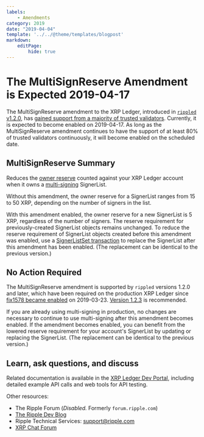 ```yaml
---
labels:
    - Amendments
category: 2019
date: "2019-04-04"
template: '../../@theme/templates/blogpost'
markdown:
    editPage:
        hide: true
---
```

# The MultiSignReserve Amendment is Expected 2019-04-17

The MultiSignReserve amendment to the XRP Ledger, introduced in [`rippled` v1.2.0](https://github.com/ripple/rippled/releases/tag/1.2.0), has [gained support from a majority of trusted validators](https://xrpcharts.ripple.com/#/transactions/E394F1DA552936FD26E5BBE6BF57B27869CA897EB4AF082AD22FFE7A259FED2B). Currently, it is expected to become enabled on 2019-04-17. As long as the MultiSignReserve amendment continues to have the support of at least 80% of trusted validators continuously, it will become enabled on the scheduled date.

## MultiSignReserve Summary

Reduces the [owner reserve](/docs/concepts/accounts/reserves#owner-reserves) counted against your XRP Ledger account when it owns a [multi-signing](/docs/concepts/accounts/multi-signing) SignerList.

Without this amendment, the owner reserve for a SignerList ranges from 15 to 50 XRP, depending on the number of signers in the list.

With this amendment enabled, the owner reserve for a new SignerList is 5 XRP, regardless of the number of signers. The reserve requirement for previously-created SignerList objects remains unchanged. To reduce the reserve requirement of SignerList objects created before this amendment was enabled, use a [SignerListSet transaction](/docs/references/protocol/transactions/types/signerlistset.md) to replace the SignerList after this amendment has been enabled. (The replacement can be identical to the previous version.)

## No Action Required

The MultiSignReserve amendment is supported by `rippled` versions 1.2.0 and later, which have been required on the production XRP Ledger since [fix1578 became enabled](/blog/2019/fix1578-enabled.md) on 2019-03-23. [Version 1.2.3](/blog/2019/rippled-1.2.3.md) is recommended.

If you are already using multi-signing in production, no changes are necessary to continue to use multi-signing after this amendment becomes enabled. If the amendment becomes enabled, you can benefit from the lowered reserve requirement for your account's SignerList by updating or replacing the SignerList. (The replacement can be identical to the previous version.)

## Learn, ask questions, and discuss

Related documentation is available in the [XRP Ledger Dev Portal](/docs/), including detailed example API calls and web tools for API testing.

Other resources:

* The Ripple Forum (_Disabled._ Formerly `forum.ripple.com`)
* [The Ripple Dev Blog](https://ripple.com/dev-blog/)
* Ripple Technical Services: <support@ripple.com>
* [XRP Chat Forum](http://www.xrpchat.com/)
